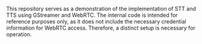 This repository serves as a demonstration of the implementation of STT and TTS using GStreamer and WebRTC.  The internal code is intended for reference purposes only, as it does not include the necessary credential information for WebRTC access. Therefore, a distinct setup is necessary for operation.
